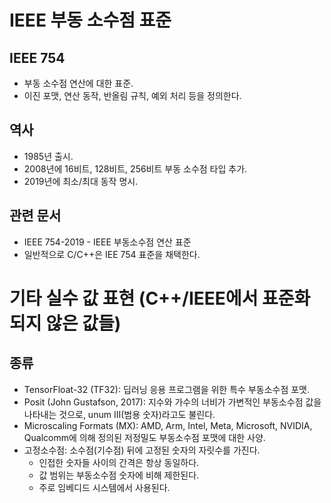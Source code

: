 # IEEE 부동 소수점 표준

## IEEE 754
- 부동 소수점 연산에 대한 표준.
- 이진 포맷, 연산 동작, 반올림 규칙, 예외 처리 등을 정의한다.

## 역사
- 1985년 출시.
- 2008년에 16비트, 128비트, 256비트 부동 소수점 타입 추가.
- 2019년에 최소/최대 동작 명시.

## 관련 문서
- IEEE 754-2019 - IEEE 부동소수점 연산 표준
- 일반적으로 C/C++은 IEE 754 표준을 채택한다.

# 기타 실수 값 표현 (C++/IEEE에서 표준화되지 않은 값들)

## 종류
- TensorFloat-32 (TF32): 딥러닝 응용 프로그램을 위한 특수 부동소수점 포맷.
- Posit (John Gustafson, 2017): 지수와 가수의 너비가 가변적인 부동소수점 값을 나타내는 것으로, unum III(범용 숫자)라고도 불린다.
- Microscaling Formats (MX): AMD, Arm, Intel, Meta, Microsoft, NVIDIA, Qualcomm에 의해 정의된 저정밀도 부동소수점 포맷에 대한 사양.
- 고정소수점: 소수점(기수점) 뒤에 고정된 숫자의 자릿수를 가진다. 
    - 인접한 숫자들 사이의 간격은 항상 동일하다. 
    - 값 범위는 부동소수점 숫자에 비해 제한된다. 
    - 주로 임베디드 시스템에서 사용된다.